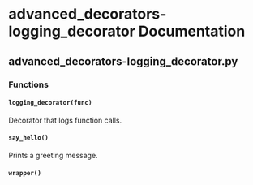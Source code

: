 # advanced_decorators-logging_decorator Documentation

<!-- BEGIN_PY_DOCS -->
## advanced_decorators-logging_decorator.py

### Functions

#### `logging_decorator(func)`

Decorator that logs function calls.


#### `say_hello()`

Prints a greeting message.


#### `wrapper()`


<!-- END_PY_DOCS -->